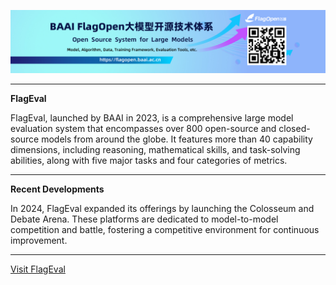 ![FlagEval Logo](https://github.com/flageval-baai/.github/blob/main/profile/img_v3_02ge_8b495d86-f148-473d-afbf-695dc1b88f4g.jpg)

---

**FlagEval**

FlagEval, launched by BAAI in 2023, is a comprehensive large model evaluation system that encompasses over 800 open-source and closed-source models from around the globe. It features more than 40 capability dimensions, including reasoning, mathematical skills, and task-solving abilities, along with five major tasks and four categories of metrics.

---

**Recent Developments**

In 2024, FlagEval expanded its offerings by launching the Colosseum and Debate Arena. These platforms are dedicated to model-to-model competition and battle, fostering a competitive environment for continuous improvement.

---

[Visit FlagEval](https://flageval.baai.ac.cn/#/home)
